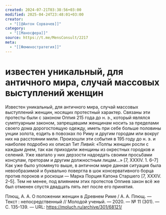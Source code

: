 ```yaml
---
created: 2024-07-21T03:38:56+03:00
modified: 2025-04-24T23:48:01+03:00
creator:
  - "[[@Антон Сорвачев]]"
category:
  - "[[Маносфера]]"
source: https://t.me/MensConsult/2217
meta:
  - "[[Феминостратегия]]"
---
```


# известен уникальный, для античного мира, случай массовых выступлений женщин

Известен уникальный, для античного мира, случай массовых выступлений женщин, носящих протестный характер. Связаны эти протесты были с законом Оппия 215 года до н. э., который являлся сумптуарным законом, запрещавшим женщинам носить за пределами своего дома дорогостоящую одежду, иметь при себе больше половины унции золота, ездить в повозках по Риму и другим городам или вокруг них на расстоянии мили. Произошли эти события в 195 году до н. э. и наиболее подробно их описал Тит Ливий: «Толпы женщин росли с каждым днем, так как приходили женщины из окрестных городков и селений. Уже хватало у них дерзости надоедать своими просьбами консулам, преторам и другим должностным лицам…» [7, XXXIV. 1. 6–7] Как уже было упомянуто выше, в античном мире данная ситуация была невообразимой и буквально повергла в шок консервативного борца против пороков и роскоши — Марка Порция Катона Старшего [7, XXXIV. 2–5]. Тем не менее, под влиянием этих протестов Оппиев закон всё же был отменен спустя двадцать пять лет после его принятия. 

Плющ, А. А. О положении женщин в Древнем Риме / А. А. Плющ. — Текст : непосредственный // Молодой ученый. — 2020. — № 11 (301). — С. 135-139. — URL: https://moluch.ru/archive/301/68121/
